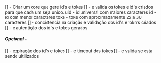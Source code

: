[] - Criar um core que gere id's  e tokes
[] - e valida os tokes e id's criados para que cada um seja unico.
uid - id universal com maiores caracteres
id - id com menor caracteres
toke - toke com aprocimadamente 25 á 30 caracteres
[] - concistencia na criação e validação dos id's e tokrrs criados
[] - e autentição dos id's e tokes gerados
##### Opcional - 
[] - expiração  dos id's e tokes 
[] - e timeout dos tokes 
[] - e valida se esta sendo ultilizados